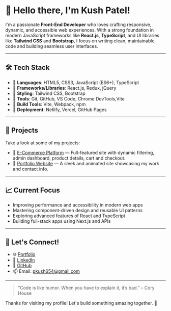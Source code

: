 # 👋 Hello there, I'm Kush Patel!

I'm a passionate **Front-End Developer** who loves crafting responsive, dynamic, and accessible web experiences. With a strong foundation in modern JavaScript frameworks like **React.js**, **TypeScript**, and UI libraries like **Tailwind CSS** and **Bootstrap**, I focus on writing clean, maintainable code and building seamless user interfaces.

---

## 🛠️ Tech Stack

- 🔹 **Languages**: HTML5, CSS3, JavaScript (ES6+), TypeScript
- 🔹 **Frameworks/Libraries**: React.js, Redux, jQuery
- 🔹 **Styling**: Tailwind CSS, Bootstrap
- 🔹 **Tools**: Git, GitHub, VS Code, Chrome DevTools,Vite
- 🔹 **Build Tools**: Vite, Webpack, npm
- 🔹 **Deployment**: Netlify, Vercel, GitHub Pages

---

## 🚀 Projects

Take a look at some of my projects:

- 🛒 [E-Commerce Platform](https://eshp.netlify.app/) — Full-featured site with dynamic filtering, admin dashboard, product details, cart and checkout.
- 🎨 [Portfolio Website](https://kushpateldev.netlify.app/) — A sleek and animated site showcasing my work and contact info.

---

## 📈 Current Focus

- Improving performance and accessibility in modern web apps
- Mastering component-driven design and reusable UI patterns
- Exploring advanced features of React and TypeScript
- Building full-stack apps using Next.js and APIs

---

## 🤝 Let's Connect!

- 🌐 [Portfolio](https://kushpateldev.netlify.app/)
- 💼 [LinkedIn](https://www.linkedin.com/public-profile/settings?lipi=urn%3Ali%3Apage%3Ad_flagship3_profile_self_edit_contact-info%3BKfJIQQmFT163O1e4JcGsiw%3D%3D)
- 📁 [GitHub](https://github.com/Kush2408)
- 📫 Email: pkush654@gmail.com

---

> “Code is like humor. When you have to explain it, it’s bad.” – Cory House

Thanks for visiting my profile! Let's build something amazing together. 🚀
